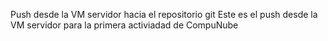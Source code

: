
Push desde la VM servidor hacia el repositorio git
Este es el push desde la VM servidor para la primera activiadad de CompuNube

